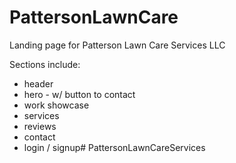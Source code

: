 # PattersonLawnCare

Landing page for Patterson Lawn Care Services LLC

Sections include:
- header
- hero - w/ button to contact
- work showcase
- services
- reviews
- contact
- login / signup# PattersonLawnCareServices
